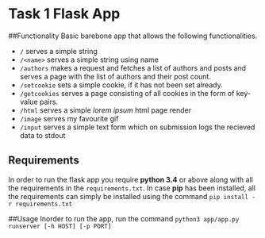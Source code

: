 # Task 1 Flask App 

##Functionality 
Basic barebone app that allows the following functionalities.
* `/` serves a simple string
* `/<name>` serves a simple string using name
* `/authors` makes a request and fetches a list of authors and posts and serves a page with the list of authors and their post count.
* `/setcookie` sets a simple cookie, if it has not been set already.
* `/getcookies` serves a page consisting of all cookies in the form of key-value pairs.
* `/html` serves a simple *lorem ipsum* html page render
* `/image` serves my favourite gif  
* `/input` serves a simple text form which on submission logs the recieved data to stdout

## Requirements
In order to run the flask app you require **python 3.4** or above along with all the requirements in the `requirements.txt`. In case **pip** has been installed, all the requirements can simply be installed using the command `pip install -r requirements.txt`

##Usage
Inorder to run the app, run the command `python3 app/app.py runserver [-h HOST] [-p PORT]`
